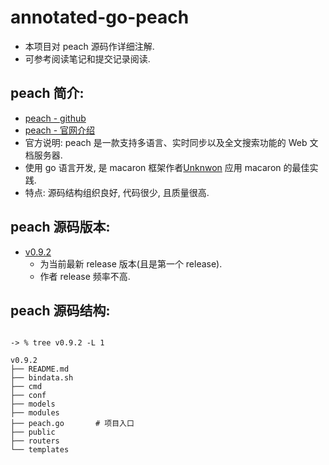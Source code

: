 # annotated-go-peach

- 本项目对 peach 源码作详细注解.
- 可参考阅读笔记和提交记录阅读.

## peach 简介:

- [peach - github](https://github.com/peachdocs/peach)
- [peach - 官网介绍](https://peachdocs.org/)
- 官方说明: peach 是一款支持多语言、实时同步以及全文搜索功能的 Web 文档服务器.
- 使用 go 语言开发, 是 macaron 框架作者[Unknwon](https://github.com/Unknwon) 应用 macaron 的最佳实践.
- 特点: 源码结构组织良好, 代码很少, 且质量很高.


## peach 源码版本:

- [v0.9.2](./v0.9.2)
    - 为当前最新 release 版本(且是第一个 release).
    - 作者 release 频率不高.

## peach 源码结构:

```

-> % tree v0.9.2 -L 1 

v0.9.2
├── README.md
├── bindata.sh
├── cmd
├── conf
├── models
├── modules
├── peach.go       # 项目入口
├── public
├── routers
└── templates


```
